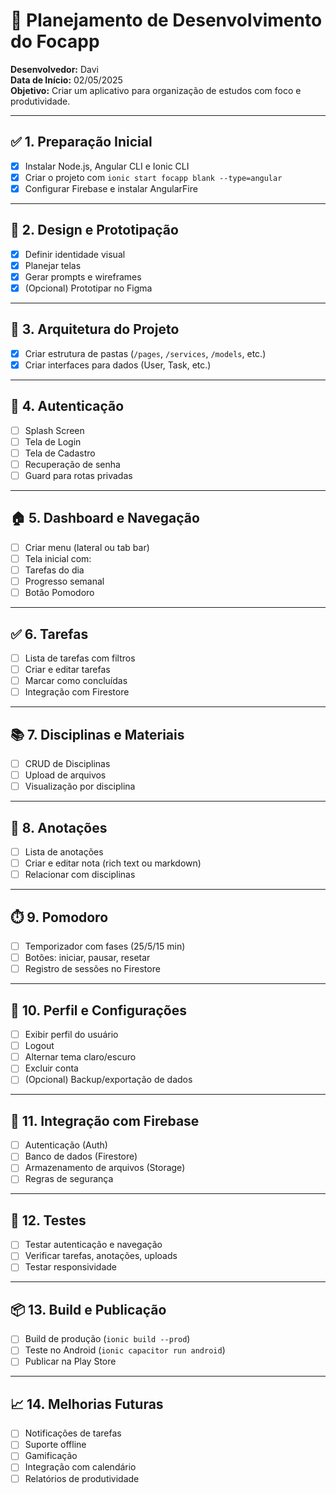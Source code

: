 # 📱 Planejamento de Desenvolvimento do Focapp

**Desenvolvedor:** Davi  
**Data de Início:** 02/05/2025  
**Objetivo:** Criar um aplicativo para organização de estudos com foco e produtividade.

---

## ✅ 1. Preparação Inicial
- [x] Instalar Node.js, Angular CLI e Ionic CLI
- [x] Criar o projeto com `ionic start focapp blank --type=angular`
- [x] Configurar Firebase e instalar AngularFire

---

## 🎨 2. Design e Prototipação
- [x] Definir identidade visual
- [x] Planejar telas
- [x] Gerar prompts e wireframes
- [x] (Opcional) Prototipar no Figma

---

## 🧱 3. Arquitetura do Projeto
- [x] Criar estrutura de pastas (`/pages`, `/services`, `/models`, etc.)
- [x] Criar interfaces para dados (User, Task, etc.)

---

## 🔐 4. Autenticação
- [ ] Splash Screen
- [ ] Tela de Login
- [ ] Tela de Cadastro
- [ ] Recuperação de senha
- [ ] Guard para rotas privadas

---

## 🏠 5. Dashboard e Navegação
- [ ] Criar menu (lateral ou tab bar)
- [ ] Tela inicial com:
- [ ] Tarefas do dia
- [ ] Progresso semanal
- [ ] Botão Pomodoro

---

## ✅ 6. Tarefas
- [ ] Lista de tarefas com filtros
- [ ] Criar e editar tarefas
- [ ] Marcar como concluídas
- [ ] Integração com Firestore

---

## 📚 7. Disciplinas e Materiais
- [ ] CRUD de Disciplinas
- [ ] Upload de arquivos
- [ ] Visualização por disciplina

---

## 📝 8. Anotações
- [ ] Lista de anotações
- [ ] Criar e editar nota (rich text ou markdown)
- [ ] Relacionar com disciplinas

---

## ⏱️ 9. Pomodoro
- [ ] Temporizador com fases (25/5/15 min)
- [ ] Botões: iniciar, pausar, resetar
- [ ] Registro de sessões no Firestore

---

## 👤 10. Perfil e Configurações
- [ ] Exibir perfil do usuário
- [ ] Logout
- [ ] Alternar tema claro/escuro
- [ ] Excluir conta
- [ ] (Opcional) Backup/exportação de dados

---

## 📡 11. Integração com Firebase
- [ ] Autenticação (Auth)
- [ ] Banco de dados (Firestore)
- [ ] Armazenamento de arquivos (Storage)
- [ ] Regras de segurança

---

## 🧪 12. Testes
- [ ] Testar autenticação e navegação
- [ ] Verificar tarefas, anotações, uploads
- [ ] Testar responsividade

---

## 📦 13. Build e Publicação
- [ ] Build de produção (`ionic build --prod`)
- [ ] Teste no Android (`ionic capacitor run android`)
- [ ] Publicar na Play Store

---

## 📈 14. Melhorias Futuras
- [ ] Notificações de tarefas
- [ ] Suporte offline
- [ ] Gamificação
- [ ] Integração com calendário
- [ ] Relatórios de produtividade
